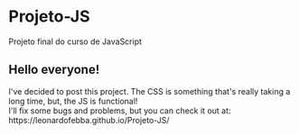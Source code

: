 # Projeto-JS
Projeto final do curso de JavaScript

<h2>Hello everyone!</h2>

<p>I've decided to post this project. The CSS is something that's really taking a long time, but, the JS is functional!<br> I'll fix some bugs and problems, but you can check it out at: https://leonardofebba.github.io/Projeto-JS/</p>
